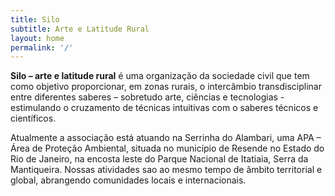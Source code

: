 ```yaml
---
title: Silo
subtitle: Arte e Latitude Rural
layout: home
permalink: '/'
---
```

**Silo – arte e latitude rural** é uma organização da sociedade civil que tem como objetivo proporcionar, em zonas rurais, o intercâmbio transdisciplinar entre diferentes saberes – sobretudo arte, ciências e tecnologias - estimulando o cruzamento de técnicas intuitivas com o saberes técnicos e científicos.

Atualmente a associação está atuando na Serrinha do Alambari, uma APA – Área de Proteção Ambiental, situada no município de Resende no Estado do Rio de Janeiro, na encosta leste do Parque Nacional de Itatiaia, Serra da Mantiqueira. Nossas atividades sao ao mesmo tempo de âmbito territorial e global, abrangendo comunidades locais e internacionais.
